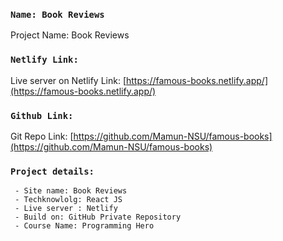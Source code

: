 ### `Name: Book Reviews`
Project Name: Book Reviews


### `Netlify Link:`

Live server on Netlify Link: 
[https://famous-books.netlify.app/](https://famous-books.netlify.app/)


### `Github Link:`

Git Repo Link:
[https://github.com/Mamun-NSU/famous-books](https://github.com/Mamun-NSU/famous-books)


### `Project details:`
	 - Site name: Book Reviews
	 - Techknowlolg: React JS
	 - Live server : Netlify
	 - Build on: GitHub Private Repository
	 - Course Name: Programming Hero
	 


	 

